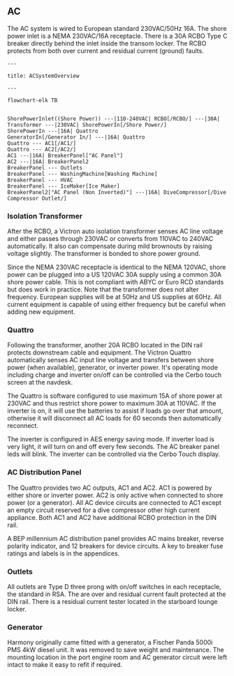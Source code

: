 ## AC

The AC system is wired to European standard 230VAC/50Hz 16A. The shore power inlet is a NEMA 230VAC/16A receptacle. There is a 30A RCBO Type C breaker directly behind the inlet inside the transom locker. The RCBO protects from both over current and residual current (ground) faults.

```mermaid
---

title: ACSystemOverview

---

flowchart-elk TB


ShorePowerInlet((Shore Power)) ---|110-240VAC| RCBO[/RCBO/] ---|30A| Transformer ---|230VAC| ShorePowerIn[/Shore Power/]
ShorePowerIn ---|16A| Quattro
GeneratorIn[/Generator In/] ---|16A| Quattro
Quattro --- AC1[/AC1/]
Quattro --- AC2[/AC2/]
AC1 ---|16A| BreakerPanel["AC Panel"]
AC2 ---|16A| BreakerPanel2
BreakerPanel --- Outlets
BreakerPanel --- WashingMachine[Washing Machine]
BreakerPanel --- HVAC
BreakerPanel --- IceMaker[Ice Maker]
BreakerPanel2["AC Panel (Non Inverted)"] ---|16A| DiveCompressor[/Dive Compressor Outlet/]

```
### Isolation Transformer
After the RCBO, a Victron auto isolation transformer senses AC line voltage and either passes through 230VAC or converts from 110VAC to 240VAC automatically.  It also can compensate during mild brownouts by raising voltage slightly. The transformer is bonded to shore power ground.

Since the NEMA 230VAC receptacle is identical to the NEMA 120VAC, shore power can be plugged into a US 120VAC 30A supply using a common 30A shore power cable. This is not compliant with ABYC or Euro RCD standards but does work in practice. Note that the transformer does not alter frequency.  European supplies will be at 50Hz and US supplies at 60Hz. All current equipment is capable of using either frequency but be careful when adding new equipment.

### Quattro
Following the transformer, another 20A RCBO located in the DIN rail protects downstream cable and equipment. The Victron Quattro automatically senses AC input line voltage and transfers between shore power (when available), generator, or inverter power. It's operating mode including charge and inverter on/off can be controlled via the Cerbo touch screen at the navdesk. 

The Quattro is software configured to use maximum 15A of shore power at 230VAC and thus restrict shore power to maximum 30A at 110VAC. If the inverter is on, it will use the batteries to assist if loads go over that amount, otherwise it will disconnect all AC loads for 60 seconds then automatically reconnect.

The inverter is configured in AES energy saving mode. If inverter load is very light, it will turn on and off every few seconds. The AC breaker panel leds will blink. The inverter can be controlled via the Cerbo Touch display.

### AC Distribution Panel
The Quattro provides two AC outputs, AC1 and AC2. AC1 is powered by either shore or inverter power. AC2 is only active when connected to shore power (or a generator). All AC device circuits are connected to AC1 except an empty circuit reserved for a dive compressor other high current appliance. Both AC1 and AC2 have additional RCBO protection in the DIN rail.

A BEP millennium AC distribution panel provides AC mains breaker, reverse polarity indicator, and 12 breakers for device circuits. A key to breaker fuse ratings and labels is in the appendices.
### Outlets
All outlets are Type D three prong with on/off switches in each receptacle, the standard in RSA. The are over and residual current fault protected at the DIN rail. There is a residual current tester located in the starboard lounge locker.
### Generator
Harmony originally came fitted with a generator, a Fischer Panda 5000i PMS 4kW diesel unit. It was removed to save weight and maintenance. The mounting location in the port engine room and AC generator circuit were left intact to make it easy to refit if required.

